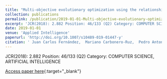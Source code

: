 ```yaml
---
title: "Multi-objective evolutionary optimization using the relationship between F1 and accuracy metrics in classification tasks"
collection: publications
permalink: /publication/2019-01-01-Multi-objective-evolutionary-optimization-using-the-relationship-between-F1-and-accuracy-metrics-in-classification-tasks
excerpt: 'JCR(2018): 2.882 Position: 46/133 (Q2) Category: COMPUTER SCIENCE, ARTIFICIAL INTELLIGENCE'
date: 2019-01-01
venue: 'Applied Intelligence'
paperurl: 'http://doi.org/10.1007/s10489-019-01447-y'
citation: ' Juan Carlos Fernández,  Mariano Carbonero-Ruz,  Pedro Antonio Gutiérrez,  César Hervás-Martínez, &quot;Multi-objective evolutionary optimization using the relationship between F1 and accuracy metrics in classification tasks.&quot; Applied Intelligence, Vol. 49(9), 2019, pp.3447-3463.'
---
```

JCR(2018): 2.882 Position: 46/133 (Q2) Category: COMPUTER SCIENCE, ARTIFICIAL INTELLIGENCE

[Access paper here](http://doi.org/10.1007/s10489-019-01447-y){:target="_blank"}
